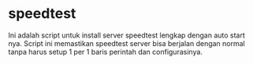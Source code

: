 # speedtest
Ini adalah script untuk install server speedtest lengkap dengan auto start nya.
Script ini memastikan speedtest server bisa berjalan dengan normal tanpa harus setup 1 per 1 baris perintah dan configurasinya.
